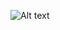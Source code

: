 ![Alt text](https://media.istockphoto.com/id/1178589003/photo/forensic-science-technician-analyzing-evidence-in-laboratory.jpg?s=1024x1024&w=is&k=20&c=a4T0haDwWYarHxSOsQD8wMp6Ns0VrRqIksj28mTXkB8=)
